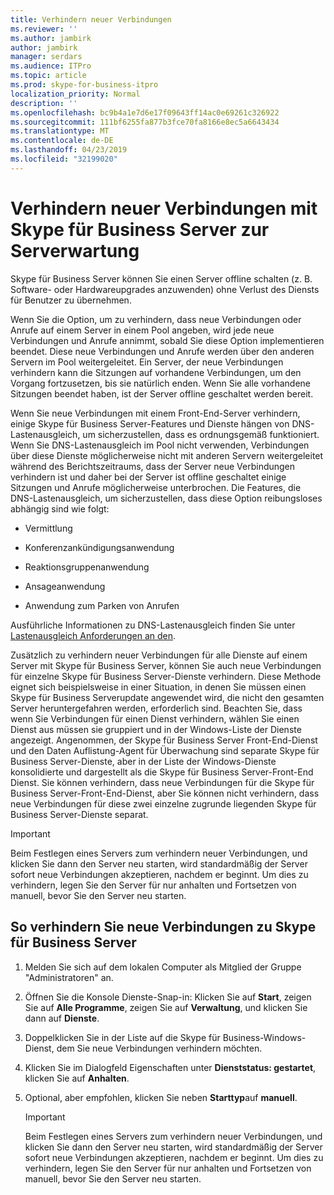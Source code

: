 ```yaml
---
title: Verhindern neuer Verbindungen
ms.reviewer: ''
ms.author: jambirk
author: jambirk
manager: serdars
ms.audience: ITPro
ms.topic: article
ms.prod: skype-for-business-itpro
localization_priority: Normal
description: ''
ms.openlocfilehash: bc9b4a1e7d6e17f09643ff14ac0e69261c326922
ms.sourcegitcommit: 111bf6255fa877b3fce70fa8166e8ec5a6643434
ms.translationtype: MT
ms.contentlocale: de-DE
ms.lasthandoff: 04/23/2019
ms.locfileid: "32199020"
---
```

# <a name="preventing-new-connections-to-skype-for-business-server-for-server-maintenance"></a>Verhindern neuer Verbindungen mit Skype für Business Server zur Serverwartung


Skype für Business Server können Sie einen Server offline schalten (z. B. Software- oder Hardwareupgrades anzuwenden) ohne Verlust des Diensts für Benutzer zu übernehmen.

Wenn Sie die Option, um zu verhindern, dass neue Verbindungen oder Anrufe auf einem Server in einem Pool angeben, wird jede neue Verbindungen und Anrufe annimmt, sobald Sie diese Option implementieren beendet. Diese neue Verbindungen und Anrufe werden über den anderen Servern im Pool weitergeleitet. Ein Server, der neue Verbindungen verhindern kann die Sitzungen auf vorhandene Verbindungen, um den Vorgang fortzusetzen, bis sie natürlich enden. Wenn Sie alle vorhandene Sitzungen beendet haben, ist der Server offline geschaltet werden bereit.

Wenn Sie neue Verbindungen mit einem Front-End-Server verhindern, einige Skype für Business Server-Features und Dienste hängen von DNS-Lastenausgleich, um sicherzustellen, dass es ordnungsgemäß funktioniert. Wenn Sie DNS-Lastenausgleich im Pool nicht verwenden, Verbindungen über diese Dienste möglicherweise nicht mit anderen Servern weitergeleitet während des Berichtszeitraums, dass der Server neue Verbindungen verhindern ist und daher bei der Server ist offline geschaltet einige Sitzungen und Anrufe möglicherweise unterbrochen. Die Features, die DNS-Lastenausgleich, um sicherzustellen, dass diese Option reibungsloses abhängig sind wie folgt:

  - Vermittlung

  - Konferenzankündigungsanwendung

  - Reaktionsgruppenanwendung

  - Ansageanwendung

  - Anwendung zum Parken von Anrufen

Ausführliche Informationen zu DNS-Lastenausgleich finden Sie unter [Lastenausgleich Anforderungen an den](../../plan-your-deployment/network-requirements/load-balancing.md).

Zusätzlich zu verhindern neuer Verbindungen für alle Dienste auf einem Server mit Skype für Business Server, können Sie auch neue Verbindungen für einzelne Skype für Business Server-Dienste verhindern. Diese Methode eignet sich beispielsweise in einer Situation, in denen Sie müssen einen Skype für Business Serverupdate angewendet wird, die nicht den gesamten Server heruntergefahren werden, erforderlich sind. Beachten Sie, dass wenn Sie Verbindungen für einen Dienst verhindern, wählen Sie einen Dienst aus müssen sie gruppiert und in der Windows-Liste der Dienste angezeigt. Angenommen, der Skype für Business Server Front-End-Dienst und den Daten Auflistung-Agent für Überwachung sind separate Skype für Business Server-Dienste, aber in der Liste der Windows-Dienste konsolidierte und dargestellt als die Skype für Business Server-Front-End Dienst. Sie können verhindern, dass neue Verbindungen für die Skype für Business Server-Front-End-Dienst, aber Sie können nicht verhindern, dass neue Verbindungen für diese zwei einzelne zugrunde liegenden Skype für Business Server-Dienste separat.

> [!IMPORTANT]
> Beim Festlegen eines Servers zum verhindern neuer Verbindungen, und klicken Sie dann den Server neu starten, wird standardmäßig der Server sofort neue Verbindungen akzeptieren, nachdem er beginnt. Um dies zu verhindern, legen Sie den Server für nur anhalten und Fortsetzen von manuell, bevor Sie den Server neu starten.

## <a name="to-prevent-new-connections-to-skype-for-business-server"></a>So verhindern Sie neue Verbindungen zu Skype für Business Server

1.  Melden Sie sich auf dem lokalen Computer als Mitglied der Gruppe "Administratoren" an.

2.  Öffnen Sie die Konsole Dienste-Snap-in: Klicken Sie auf **Start**, zeigen Sie auf **Alle Programme**, zeigen Sie auf **Verwaltung**, und klicken Sie dann auf **Dienste**.

3.  Doppelklicken Sie in der Liste auf die Skype für Business-Windows-Dienst, dem Sie neue Verbindungen verhindern möchten.

4.  Klicken Sie im Dialogfeld Eigenschaften unter **Dienststatus: gestartet**, klicken Sie auf **Anhalten**.

5.  Optional, aber empfohlen, klicken Sie neben **Starttyp**auf **manuell**.
    
    > [!IMPORTANT]
    > Beim Festlegen eines Servers zum verhindern neuer Verbindungen, und klicken Sie dann den Server neu starten, wird standardmäßig der Server sofort neue Verbindungen akzeptieren, nachdem er beginnt. Um dies zu verhindern, legen Sie den Server für nur anhalten und Fortsetzen von manuell, bevor Sie den Server neu starten.
